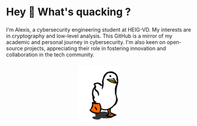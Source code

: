 <h1 align="left">Hey 🦆 What's quacking ?</h1>

###

<p align="left">I'm Alexis, a cybersecurity engineering student at HEIG-VD. My interests are in cryptography and low-level analysis. This GitHub is a mirror of my academic and personal journey in cybersecurity. I'm also keen on open-source projects, appreciating their role in fostering innovation and collaboration in the tech community.</p>

###

<div align="center">
  <img height="150" src="https://github.com/AlexisMts/AlexisMts/blob/main/assets/duck-waddling.gif"  />
</div>

###
